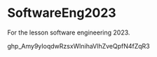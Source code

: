 # SoftwareEng2023
For the lesson software engineering 2023.

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

